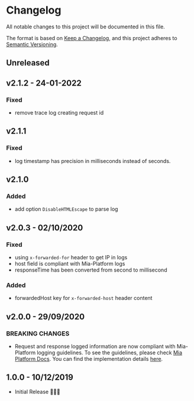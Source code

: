 # Changelog

All notable changes to this project will be documented in this file.

The format is based on [Keep a Changelog](https://keepachangelog.com/en/1.0.0/),
and this project adheres to [Semantic Versioning](https://semver.org/spec/v2.0.0.html).

## Unreleased

## v2.1.2 - 24-01-2022

### Fixed

- remove trace log creating request id

## v2.1.1

### Fixed

- log timestamp has precision in milliseconds instead of seconds.

## v2.1.0

### Added

- add option `DisableHTMLEscape` to parse log

## v2.0.3 - 02/10/2020

### Fixed
- using `x-forwarded-for` header to get IP in logs
- host field is compliant with Mia-Platform logs
- responseTime has been converted from second to millisecond

### Added

- forwardedHost key for `x-forwarded-host` header content

## v2.0.0 - 29/09/2020

### BREAKING CHANGES

- Request and response logged information are now compliant with Mia-Platform logging guidelines. To see the guidelines, please check [Mia Platform Docs](https://docs.mia-platform.eu/docs/development_suite/monitoring-dashboard/dev_ops_guide/log). You can find the implementation details [here](https://github.com/mia-platform/glogger/blob/master/logmiddleware.go).

## 1.0.0 - 10/12/2019

- Initial Release 🎉🎉🎉
